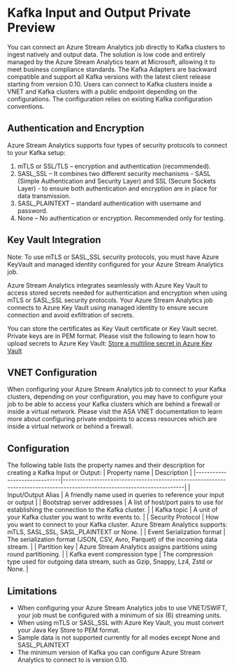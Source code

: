 # Kafka Input and Output Private Preview

You can connect an Azure Stream Analytics job directly to Kafka clusters to ingest natively and output data. The solution is low code and entirely managed by the Azure Stream Analytics team at Microsoft, allowing it to meet business compliance standards. The Kafka Adapters are backward compatible and support all Kafka versions with the latest client release starting from version 0.10. Users can connect to Kafka clusters inside a VNET and Kafka clusters with a public endpoint depending on the configurations. The configuration relies on existing Kafka configuration conventions. 


## Authentication and Encryption 

Azure Stream Analytics supports four types of security protocols to connect to your Kafka setup: 

1. mTLS or SSL/TLS – encryption and authentication (recommended). 
2. SASL_SSL – It combines two different security mechanisms - SASL (Simple Authentication and Security Layer) and SSL (Secure Sockets Layer) - to ensure both authentication and encryption are in place for data transmission. 
3. SASL_PLAINTEXT – standard authentication with username and password. 
4. None – No authentication or encryption. Recommended only for testing. 

## Key Vault Integration 

Note: To use mTLS or SASL_SSL security protocols, you must have Azure KeyVault and managed identity configured for your Azure Stream Analytics job. 

Azure Stream Analytics integrates seamlessly with Azure Key Vault to access stored secrets needed for authentication and encryption when using mTLS or SASL_SSL security protocols. Your Azure Stream Analytics job connects to Azure Key Vault using managed identity to ensure secure connection and avoid exfiltration of secrets. 

You can store the certificates as Key Vault certificate or Key Vault secret. Private keys are in PEM format. 
Please visit the following to learn how to upload secrets to Azure Key Vault: [Store a multiline secret in Azure Key Vault](https://learn.microsoft.com/azure/key-vault/secrets/multiline-secrets)


## VNET Configuration 

When configuring your Azure Stream Analytics job to connect to your Kafka clusters, depending on your configuration, you may have to configure your job to be able to access your Kafka clusters which are behind a firewall or inside a virtual network.  Please visit the ASA VNET documentation to learn more about configuring private endpoints to access resources which are inside a virtual network or behind a firewall. 

## Configuration 

The following table lists the property names and their description for creating a Kafka Input or Output: 
| Property name                | Description                                                                                                             |
|------------------------------|-------------------------------------------------------------------------------------------------------------------------|
| Input/Output Alias            | A friendly name used in queries to reference your input or output                                                       |
| Bootstrap server addresses   | A list of host/port pairs to use for establishing the connection to the Kafka cluster.                                  |
| Kafka topic                  | A unit of your Kafka cluster you want to write events to.                                                               |
| Security Protocol            | How you want to connect to your Kafka cluster. Azure Stream Analytics supports: mTLS, SASL_SSL, SASL_PLAINTEXT or None. |
| Event Serialization format   | The serialization format (JSON, CSV, Avro, Parquet) of the incoming data stream.                                        |
| Partition key                | Azure Stream Analytics assigns partitions using round partitioning.                                                     |
| Kafka event compression type | The compression type used for outgoing data stream, such as Gzip, Snappy, Lz4, Zstd or None.                            |

## Limitations

* When configuring your Azure Stream Analytics jobs to use VNET/SWIFT, your job must be configured with a minimum of six (6) streaming units. 
* When using mTLS or SASL_SSL with Azure Key Vault, you must convert your Java Key Store to PEM format. 
* Sample data is not supported currently for all modes except None and SASL_PLAINTEXT 
* The minimum version of Kafka you can configure Azure Stream Analytics to connect to is version 0.10. 

